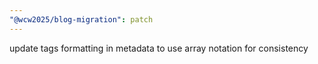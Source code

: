 ```yaml
---
"@wcw2025/blog-migration": patch
---
```


update tags formatting in metadata to use array notation for consistency
